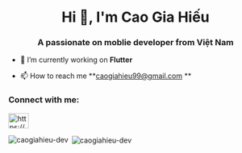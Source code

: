 <h1 align="center">Hi 👋, I'm Cao Gia Hiếu</h1>
<h3 align="center">A passionate on moblie developer from Việt Nam</h3>

- 🌱 I’m currently working on **Flutter**

- 📫 How to reach me **caogiahieu99@gmail.com **

<h3 align="left">Connect with me:</h3>
<p align="left">
<a href="https://www.facebook.com/hieu.shjn/" target="blank"><img align="center" src="https://cdn.jsdelivr.net/npm/simple-icons@3.0.1/icons/facebook.svg" alt="https://www.facebook.com/hieu.shjn/" height="30" width="40" /></a>
</p>

<p><img align="left" src="https://github-readme-stats.vercel.app/api/top-langs?username=caogiahieu-dev&show_icons=true&locale=en&layout=compact&hide=Assembly,powershell,rtf&langs_count=10" alt="caogiahieu-dev" /></p>

<p>&nbsp;<img align="center" src="https://github-readme-stats.vercel.app/api?username=caogiahieu-dev&show_icons=true&locale=en&count_private=true&include_all_commits=true" alt="caogiahieu-dev" /></p>
